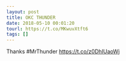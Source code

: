 ```yaml
---
layout: post
title: OKC THUNDER
date: 2018-05-10 00:01:20
tourl: https://t.co/MKwuvXtft6
tags: []
---
```

Thanks #MrThunder https://t.co/z0DhIUaoWj